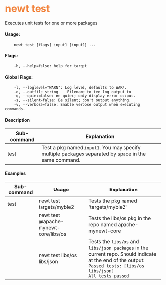 ## <font color="#F2853F" style="font-size:24pt">newt test </font>

Executes unit tests for one or more packages 

#### Usage: 

```no-highlight
    newt test [flags] input1 [input2] ...
```

#### Flags:
```no-highlight
    -h, --help=false: help for target
```

#### Global Flags:
```no-highlight
    -l, --loglevel="WARN": Log level, defaults to WARN.
    -o, --outfile string    Filename to tee log output to
    -q, --quiet=false: Be quiet; only display error output.
    -s, --silent=false: Be silent; don't output anything.
    -v, --verbose=false: Enable verbose output when executing commands.
```

#### Description

Sub-command  | Explanation
-------------| ------------------------
test   | Test a pkg named `input1`. You may specify multiple packages separated by space in the same command. 


#### Examples

 Sub-command  | Usage                  | Explanation 
-------------| -----------------------|-----------------
test | newt test targets/myble2 | Tests the pkg named 'targets/myble2' 
    | newt test @apache-mynewt-core/libs/os | Tests the libs/os pkg in the repo named apache-mynewt-core
    | newt test libs/os libs/json | Tests the `libs/os` and `libs/json packages` in the current repo. Should indicate at the end of the output: <br> `Passed tests: [libs/os libs/json]` <br>  `All tests passed`


    



